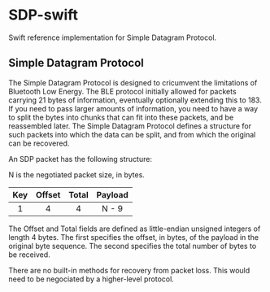 # SDP-swift

Swift reference implementation for Simple Datagram Protocol.

## Simple Datagram Protocol

The Simple Datagram Protocol is designed to cricumvent the limitations of Bluetooth Low Energy.
The BLE protocol initially allowed for packets carrying 21 bytes of information, eventually optionally extending this to 183.
If you need to pass larger amounts of information, you need to have a way to split the bytes into chunks that can fit into these packets, and be reassembled later.
The Simple Datagram Protocol defines a structure for such packets into which the data can be split, and from which the original can be recovered.

An SDP packet has the following structure:

N is the negotiated packet size, in bytes.

| Key |   Offset   |   Total   |             Payload            |
|:---:|:----------:|:---------:|:------------------------------:|
|  1  |      4     |     4     |              N - 9             |

The Offset and Total fields are defined as little-endian unsigned integers of length 4 bytes.
The first specifies the offset, in bytes, of the payload in the original byte sequence.
The second specifies the total number of bytes to be received. 

There are no built-in methods for recovery from packet loss.
This would need to be negociated by a higher-level protocol.
